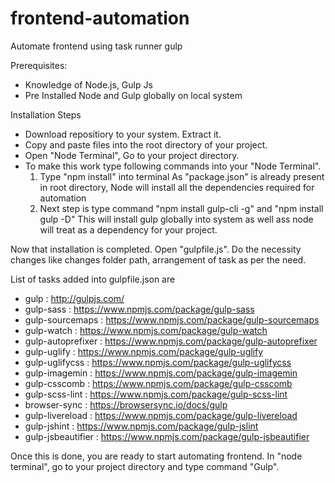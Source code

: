 # frontend-automation
Automate frontend using task runner gulp

Prerequisites:
- Knowledge of Node.js, Gulp Js
- Pre Installed Node and Gulp globally on local system

Installation Steps
- Download repositiory to your system. Extract it.
- Copy and paste files into the root directory of your project.
- Open "Node Terminal", Go to your project directory.
- To make this work type following commands into your "Node Terminal".
	1) Type "npm install" into terminal
		 As "package.json" is already present in root directory, Node will install all the dependencies required for automation
	2) Next step is type command "npm install gulp-cli -g" and "npm install gulp -D"
		 This will install gulp globally into system as well ass node will treat as a dependency for your project.

Now that installation is completed. Open "gulpfile.js". Do the necessity changes like changes folder path, arrangement of task as per the need.

List of tasks added into gulpfile.json are
- gulp : http://gulpjs.com/
- gulp-sass : https://www.npmjs.com/package/gulp-sass
- gulp-sourcemaps : https://www.npmjs.com/package/gulp-sourcemaps
- gulp-watch : https://www.npmjs.com/package/gulp-watch
- gulp-autoprefixer : https://www.npmjs.com/package/gulp-autoprefixer
- gulp-uglify : https://www.npmjs.com/package/gulp-uglify
- gulp-uglifycss : https://www.npmjs.com/package/gulp-uglifycss
- gulp-imagemin : https://www.npmjs.com/package/gulp-imagemin
- gulp-csscomb : https://www.npmjs.com/package/gulp-csscomb
- gulp-scss-lint : https://www.npmjs.com/package/gulp-scss-lint
- browser-sync : https://browsersync.io/docs/gulp
- gulp-livereload : https://www.npmjs.com/package/gulp-livereload
- gulp-jshint : https://www.npmjs.com/package/gulp-jslint
- gulp-jsbeautifier : https://www.npmjs.com/package/gulp-jsbeautifier

Once this is done, you are ready to start automating frontend. 
In "node terminal", go to your project directory and type command "Gulp".
